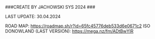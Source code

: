###CREATE BY JACHOWSKI SYS 2024 ###

LAST UPDATE: 30.04.2024

ROAD MAP: https://roadmap.sh/r?id=65fc45776deb533d6e0671c2 
ISO DONOWLAND (LAST VERSION): https://mega.nz/fm/ADtBwYIR

